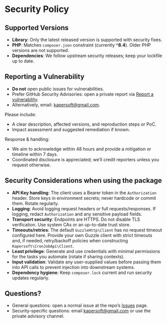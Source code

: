 # Security Policy

## Supported Versions

- **Library**: Only the latest released version is supported with security fixes.
- **PHP**: Matches `composer.json` constraint (currently **^8.4**). Older PHP versions are not supported.
- **Dependencies**: We follow upstream security releases; keep your lockfile up to date.

## Reporting a Vulnerability

- **Do not** open public issues for vulnerabilities.
- Prefer GitHub Security Advisories: open a private report via [Report a vulnerability](https://github.com/kapersoft/cron-job-api/security/advisories/new).
- Alternatively, email: [kapersoft@gmail.com](mailto:kapersoft@gmail.com).

Please include:

- A clear description, affected versions, and reproduction steps or PoC.
- Impact assessment and suggested remediation if known.

Response & handling:

- We aim to acknowledge within 48 hours and provide a mitigation or timeline within 7 days.
- Coordinated disclosure is appreciated; we’ll credit reporters unless you request otherwise.

## Security Considerations when using the package

- **API Key handling**: The client uses a Bearer token in the `Authorization` header. Store keys in environment secrets; never hardcode or commit them. Rotate regularly.
- **Logging**: Avoid logging request headers or full requests/responses. If logging, redact `Authorization` and any sensitive payload fields.
- **Transport security**: Endpoints are HTTPS. Do not disable TLS verification. Use system CAs or an up-to-date trust store.
- **Timeouts/retries**: The default `GuzzleHttp\Client` has no request timeout configured here. Provide your own Guzzle client with strict timeouts and, if needed, retry/backoff policies when constructing `Kapersoft\CronJobApi\Client`.
- **Least privilege**: Generate and use credentials with minimal permissions for the tasks you automate (rotate if sharing contexts).
- **Input validation**: Validate any user-supplied values before passing them into API calls to prevent injection into downstream systems.
- **Dependency hygiene**: Keep `composer.lock` current and run security updates regularly.

## Questions?

- General questions: open a normal issue at the repo’s [Issues](https://github.com/kapersoft/cron-job-api/issues) page.
- Security-specific questions: email [kapersoft@gmail.com](mailto:kapersoft@gmail.com) or use the private advisory channel.
